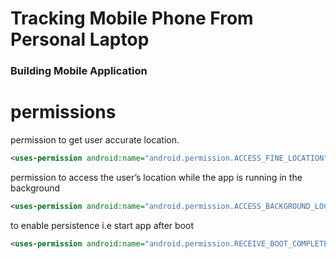 # Tracking Mobile Phone From Personal Laptop

### Building Mobile Application


# permissions 

permission to get user accurate location.
```xml
<uses-permission android:name="android.permission.ACCESS_FINE_LOCATION" />

```

permission to access the user’s location while the app is running in the background

```xml
<uses-permission android:name="android.permission.ACCESS_BACKGROUND_LOCATION" />
```


to enable persistence i.e start app after boot

```xml
<uses-permission android:name="android.permission.RECEIVE_BOOT_COMPLETED" />
```
